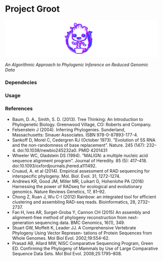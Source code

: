 # Project Groot
 <img src="etc/groot.png" width="800">

*An Algorithmic Approach to Phylogenic Inference on Reduced Genomic Data*

### Dependecies
### Usage
### References
- Baum, D. A., Smith, S. D. (2013). Tree Thinking: An Introduction to Phylogenetic Biology. Greenwood Village, CO: Roberts and Company.
- Felsenstein J (2004). Inferring Phylogenies. Sunderland, Massachusetts: Sinauer Associates. ISBN 978-0-87893-177-4.
- Sankoff D, Morel C, Cedergren RJ (October 1973). ”Evolution of 5S RNA and the non-randomness of base replacement”. Nature. 245 (147): 232–4. doi:10.1038/newbio245232a0. PMID 4201431
- Wheeler WC, Gladstein DS (1994). ”MALIGN: a multiple nucleic acid sequence alignment program”. Journal of Heredity. 85 (5): 417–418. doi:10.1093/oxfordjournals.jhered.a111492.
- Cruaud, A. et al (2014). Empirical assessment of RAD sequencing for interspecific phylogeny. Mol. Biol. Evol. 31, 1272–1274.
- Andrews KR, Good JM, Miller MR, Luikart G, Hohenlohe PA (2016) Harnessing the power of RADseq for ecological and evolutionary genomics. Nature Reviews Genetics, 17, 81–92.
- Chong Z, Ruan J, Wu C-I (2012) Rainbow: an integrated tool for efficient clustering and assembling RAD-seq reads. Bioinformatics, 28, 2732–2737.
- Fan H, Ives AR, Surget-Groba Y, Cannon CH (2015) An assembly and alignment-free method of phylogeny reconstruction from next-generation sequencing data. BMC Genomics, 16(1), 349.
- Stuart GW, Moffett K, Leader JJ. A Comprehensive Vertebrate Phylogeny Using Vector Represen- tations of Protein Sequences from Whole Genomes. Mol Biol Evol. 2002;19:554–62.
- Prasad AB, Allard MW, NISC Comparative Sequencing Program, Green ED. Confirming the Phylogeny of Mammals by Use of Large Comparative Sequence Data Sets. Mol Biol Evol. 2008;25:1795–808.

